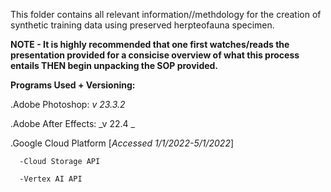 This folder contains all relevant information//methdology for the creation of synthetic training data using preserved herpteofauna specimen. 

**NOTE - It is highly recommended that one first watches/reads the presentation provided for a consicise overview of what this process entails THEN begin unpacking the SOP provided.**


**Programs Used + Versioning:**

  .Adobe Photoshop: _v 23.3.2_
  
  .Adobe After Effects: _v 22.4 _
  
  .Google Cloud Platform [_Accessed 1/1/2022-5/1/2022_]
    
      -Cloud Storage API
      
      -Vertex AI API
      

